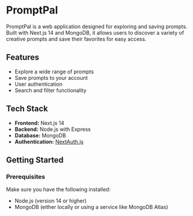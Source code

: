 # PromptPal

PromptPal is a web application designed for exploring and saving prompts. Built with Next.js 14 and MongoDB, it allows users to discover a variety of creative prompts and save their favorites for easy access.

## Features

- Explore a wide range of prompts
- Save prompts to your account
- User authentication
- Search and filter functionality

## Tech Stack

- **Frontend:** Next.js 14
- **Backend:** Node.js with Express
- **Database:** MongoDB
- **Authentication:** [NextAuth.js](https://next-auth.js.org/)

## Getting Started

### Prerequisites

Make sure you have the following installed:

- Node.js (version 14 or higher)
- MongoDB (either locally or using a service like MongoDB Atlas)
